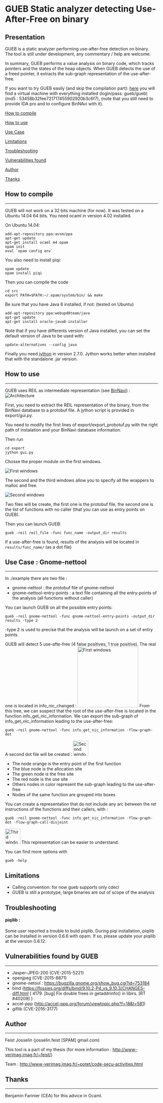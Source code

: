 **GUEB** Static analyzer detecting Use-After-Free on binary	
==============

Presentation
--------------

GUEB is a static analyzer performing use-after-free detection on binary.
The tool is still under development, any commentary / help are welcome.

In summary, GUEB performs a value analysis on binary code, which tracks pointers and the states of the heap objects. When GUEB detects the use of a freed pointer, it extracts the sub-graph representation of the use-after-free.

If you want to try GUEB easily (and skip the compilation part): [here](http://www-verimag.imag.fr/~feist/GUEB.ova) you will find a virtual machine with everything installed (login/pass: gueb/gueb) (md5 : 53458b32fee721717455902920b3c6f7), (note that you still need to provide IDA pro and to configure BinNAvi with it).

[How to compile](#how-to-compile)

[How to use](#how-to-use)

[Use Case](#use-case--gnome-nettool)

[Limitations](#limitations)

[Troubleshooting](#troubleshooting)

[Vulnerabilities found](#vulnerabilities-found-by-gueb)

[Author](#author)

[Thanks](#thanks)

## <a name="how-to-compile"></a>How to compile
--------------
GUEB will not work on a 32 bits machine (for now).
It was tested on a Ubuntu 14.04 64 bits.
You need ocaml in version 4.02 installed.

On Ubuntu 14.04:
```  
add-apt-repository ppa:avsm/ppa
apt-get update
apt-get install ocaml m4 opam
opam init
eval `opam config env`
```
You also need to install piqi:
```
opam update
opam install piqi
```
Then you can compile the code
```
cd src
export PATH=$PATH:~/.opam/system/bin/ && make
```

Be sure that you have Java 8 installed, if not: (tested on Ubuntu)
```
add-apt-repository ppa:webupd8team/java
apt-get update
apt-get install oracle-java8-installer
```
Note that if you have differents version of Java installed, you can set the default version of Java to be used with:
```
update-alternatives --config java
```

Finally you need [jython](http://www.jython.org/downloads.html) in version 2.7.0. Jython works better when installed that with the standalone .jar version.
## <a name="how-to-use"></a>How to use
--------------
GUEB uses REIL as intermediate representation (see [BinNavi](https://github.com/google/binnavi)) :
![Architecture](./doc/pics/architecture.png)

First, you need to extract the REIL representation of the binary, from the BinNavi database to a protobuf file.
A jython script is provided in export/gui.py.

You need to modify the first lines of export/export_probotuf.py with the right path of instalation and  your BinNavi database information.


Then run 
```
cd export
jython gui.py
```
Chosse the proper module on the first windows.

![First windows](./doc/pics/export1.png)

The second and the third windows allow you to specify all the wrappers to malloc and free.

![Second windows](./doc/pics/export2.png)

Two files will be create, the first one is the protobuf file, the second one is the list of functions with no caller (that you can use as entry points on GUEB).

Then you can launch GUEB:
```
gueb -reil reil_file -func func_name -output_dir results 
```

If a use-after-free is found, results of the analysis will be located in  `results/func_name/` (as a dot file)

## <a name="use-case--gnome-nettool"></a>Use Case : Gnome-nettool
-----------
In ./example there are two file : 
* gnome-nettool : the protobuf file of gnome-nettool
* gnome-nettool-entry-points : a text file containing all the entry-points of the analysis (all functions without caller)

You can launch GUEB on all the possible entry points:
```
gueb -reil gnome-nettool -func gnome-nettool-entry-points -output_dir results -type 2
```
-type 2 is used to precise that the analysis will be launch on a set of entry points.

GUEB will detect 5 use-afte-free (4 false positives, 1 true positive).
The real one is located in info_nic_changed :
<img src="./doc/pics/gnome-nettool1.png" alt="First windows" style="width: 200px;"/>
From this tree, we can suspect that the root of the use-after-free is located in the function info_get_nic_information.
We can export the sub-graph of info_get_nic_information leading to the use-after-free:
```
gueb -reil gnome-nettool -func info_get_nic_information -flow-graph-dot
```
A second dot file will be created :
<a href="./doc/pics/gnome-nettool3.png"><img src="./doc/pics/gnome-nettool2-light.png" alt="Second window" style="width: 50px;"/></a>
* The node orange is the entry point of the first function
* The blue node is the allocation site
* The green node is the free site
* The red node is the use site
* Others nodes in color represent the sub-graph leading to the use-after-free
* Nodes of the same function are grouped into boxes

You can create a representation that do not include any arc between the ret instructions of the functions and their callers, with :
```
gueb -reil gnome-nettool -func info_get_nic_information -flow-graph-dot -flow-graph-call-disjoint
```
<a href="./doc/pics/gnome-nettool3.png"><img src="./doc/pics/gnome-nettool3-light.png" alt="Third window" style="width: 50px;"/></a>
This representation can be easier to understand.


You can find more options with
```
gueb -help
```

## <a name="limitations"></a>Limitations

* Calling convention: for now gueb supports only cdecl
* GUEB is still a prototype, large binaries are out of scope of the analysis 

## <a name="troubleshooting"></a> Troubleshooting

#### piqilib :

Some user reported a trouble to build piqilib. During piqi installation, piqilib can be installed in version 0.6.6 with opam. If so, please update your piqilib at the version 0.6.12.


## <a name="vulnerabilities-found-by-gueb"></a>Vulnerabilities found by GUEB
----------

* Jasper-JPEG-200 (CVE-2015-5221)
* openjpeg (CVE-2015-8871)
* gnome-netool : https://bugzilla.gnome.org/show_bug.cgi?id=753184 
* bind (https://fossies.org/diffs/bind/9.10.2-P4_vs_9.10.3/CHANGES-diff.html ( 4179.  [bug]  Fix double frees in getaddrinfo() in libirs.     [RT #40209] )
* accel-ppp (http://accel-ppp.org/forum/viewtopic.php?f=18&t=581)
* giflib (CVE-2016-3177)

## <a name="author"></a>Author
-------------
Feist Josselin (josselin.feist [SPAM] gmail.com)
 
This tool is a part of my thesis (for more information : http://www-verimag.imag.fr/~feist/)

Team : http://www-verimag.imag.fr/~potet/code-secu-activities.html

## <a name="thanks"></a>Thanks
-------------
Benjamin Farinier (CEA) for this advice in Ocaml.
